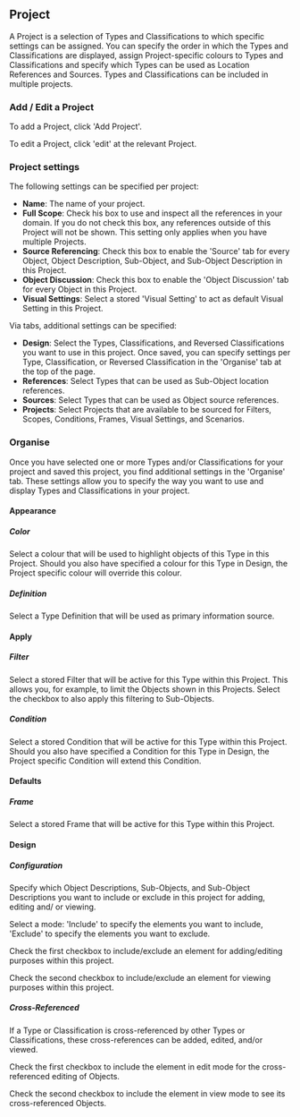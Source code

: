 ## Project

A Project is a selection of Types and Classifications to which specific settings can be assigned. You can specify the order in which the Types and Classifications are displayed, assign Project-specific colours to Types and Classifications and specify which Types can be used as Location References and Sources. Types and Classifications can be included in multiple projects.

### Add / Edit a Project

To add a Project, click 'Add Project'.

To edit a Project, click 'edit' at the relevant Project.

### Project settings

The following settings can be specified per project:

*   **Name**: The name of your project.
*   **Full Scope**: Check his box to use and inspect all the references in your domain. If you do not check this box, any references outside of this Project will not be shown. This setting only applies when you have multiple Projects.
*   **Source Referencing**: Check this box to enable the &#039;Source&#039; tab for every Object, Object Description, Sub-Object, and Sub-Object Description in this Project.
*   **Object Discussion**: Check this box to enable the &#039;Object Discussion&#039; tab for every Object in this Project.
*   **Visual Settings**: Select a stored &#039;Visual Setting&#039; to act as default Visual Setting in this Project.

Via tabs, additional settings can be specified:

*   **Design**: Select the Types, Classifications, and Reversed Classifications you want to use in this project. Once saved, you can specify settings per Type, Classification, or Reversed Classification in the 'Organise' tab at the top of the page.
*   **References**: Select Types that can be used as Sub-Object location references.
*   **Sources**: Select Types that can be used as Object source references.
*   **Projects**: Select Projects that are available to be sourced for Filters, Scopes, Conditions, Frames, Visual Settings, and Scenarios.

### Organise

Once you have selected one or more Types and/or Classifications for your project and saved this project, you find additional settings in the 'Organise' tab. These settings allow you to specify the way you want to use and display Types and Classifications in your project.

#### Appearance

##### Color

Select a colour that will be used to highlight objects of this Type in this Project. Should you also have specified a colour for this Type in Design, the Project specific colour will override this colour.

##### Definition

Select a Type Definition that will be used as primary information source.

#### Apply

##### Filter

Select a stored Filter that will be active for this Type within this Project. This allows you, for example, to limit the Objects shown in this Projects. Select the checkbox to also apply this filtering to Sub-Objects.

##### Condition

Select a stored Condition that will be active for this Type within this Project. Should you also have specified a Condition for this Type in Design, the Project specific Condition will extend this Condition.

#### Defaults

##### Frame

Select a stored Frame that will be active for this Type within this Project.

#### Design

##### Configuration

Specify which Object Descriptions, Sub-Objects, and Sub-Object Descriptions you want to include or exclude in this project for adding, editing and/ or viewing.

Select a mode: 'Include' to specify the elements you want to include, 'Exclude' to specify the elements you want to exclude.

Check the first checkbox to include/exclude an element for adding/editing purposes within this project.

Check the second checkbox to include/exclude an element for viewing purposes within this project.

##### Cross-Referenced

If a Type or Classification is cross-referenced by other Types or Classifications, these cross-references can be added, edited, and/or viewed. 

Check the first checkbox to include the element in edit mode for the cross-referenced editing of Objects.

Check the second checkbox to include the element in view mode to see its cross-referenced Objects.
